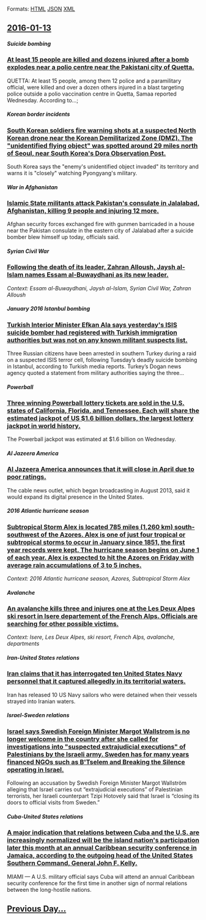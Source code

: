 
Formats: [HTML](2016/01/13/index.html)  [JSON](2016/01/13/index.json)  [XML](2016/01/13/index.xml)  

## [2016-01-13](/news/2016/01/13/index.md)

##### Suicide bombing
### [At least 15 people are killed and dozens injured after a bomb explodes near a polio centre near the Pakistani city of Quetta. ](/news/2016/01/13/at-least-15-people-are-killed-and-dozens-injured-after-a-bomb-explodes-near-a-polio-centre-near-the-pakistani-city-of-quetta.md)
QUETTA: At least 15 people, among them 12 police and a paramilitary official, were killed and over a dozen others injured in a blast targeting police outside a polio vaccination centre in Quetta, Samaa reported Wednesday. According to...;

##### Korean border incidents
### [South Korean soldiers fire warning shots at a suspected North Korean drone near the Korean Demilitarized Zone (DMZ). The "unidentified flying object" was spotted around 29 miles north of Seoul, near South Korea's Dora Observation Post. ](/news/2016/01/13/south-korean-soldiers-fire-warning-shots-at-a-suspected-north-korean-drone-near-the-korean-demilitarized-zone-dmz-the-unidentified-flyin.md)
South Korea says the &quot;enemy&#039;s unidentified object invaded&quot; its territory and warns it is &quot;closely&quot; watching Pyongyang&#039;s military.

##### War in Afghanistan
### [Islamic State militants attack Pakistan's consulate in Jalalabad, Afghanistan, killing 9 people and injuring 12 more. ](/news/2016/01/13/islamic-state-militants-attack-pakistan-s-consulate-in-jalalabad-afghanistan-killing-9-people-and-injuring-12-more.md)
Afghan security forces exchanged fire with gunmen barricaded in a house near the Pakistan consulate in the eastern city of Jalalabad after a suicide bomber blew himself up today, officials said.

##### Syrian Civil War
### [Following the death of its leader, Zahran Alloush, Jaysh al-Islam names Essam al-Buwaydhani as its new leader. ](/news/2016/01/13/following-the-death-of-its-leader-zahran-alloush-jaysh-al-islam-names-essam-al-buwaydhani-as-its-new-leader.md)
_Context: Essam al-Buwaydhani, Jaysh al-Islam, Syrian Civil War, Zahran Alloush_

##### January 2016 Istanbul bombing
### [Turkish Interior Minister Efkan Ala says yesterday's ISIS suicide bomber had registered with Turkish immigration authorities but was not on any known militant suspects list. ](/news/2016/01/13/turkish-interior-minister-efkan-ala-says-yesterday-s-isis-suicide-bomber-had-registered-with-turkish-immigration-authorities-but-was-not-on.md)
Three Russian citizens have been arrested in southern Turkey during a raid on a suspected ISIS terror cell, following Tuesday&rsquo;s deadly suicide bombing in Istanbul, according to Turkish media reports. Turkey&rsquo;s Dogan news agency quoted a statement from military authorities saying the three...

##### Powerball
### [Three winning Powerball lottery tickets are sold in the U.S. states of California, Florida, and Tennessee. Each will share the estimated jackpot of US $1.6 billion dollars, the largest lottery jackpot in world history. ](/news/2016/01/13/three-winning-powerball-lottery-tickets-are-sold-in-the-u-s-states-of-california-florida-and-tennessee-each-will-share-the-estimated-jac.md)
The Powerball jackpot was estimated at $1.6 billion on Wednesday.

##### Al Jazeera America
### [Al Jazeera America announces that it will close in April due to poor ratings. ](/news/2016/01/13/al-jazeera-america-announces-that-it-will-close-in-april-due-to-poor-ratings.md)
The cable news outlet, which began broadcasting in August 2013, said it would expand its digital presence in the United States.

##### 2016 Atlantic hurricane season
### [Subtropical Storm Alex is located 785 miles (1,260 km) south-southwest of the Azores. Alex is one of just four tropical or subtropical storms to occur in January since 1851, the first year records were kept. The hurricane season begins on June 1 of each year. Alex is expected to hit the Azores on Friday with average rain accumulations of 3 to 5 inches. ](/news/2016/01/13/subtropical-storm-alex-is-located-785-miles-1-260-km-south-southwest-of-the-azores-alex-is-one-of-just-four-tropical-or-subtropical-storm.md)
_Context: 2016 Atlantic hurricane season, Azores, Subtropical Storm Alex_

##### Avalanche
### [An avalanche kills three and injures one at the Les Deux Alpes ski resort in Isere departement of the French Alps. Officials are searching for other possible victims. ](/news/2016/01/13/an-avalanche-kills-three-and-injures-one-at-the-les-deux-alpes-ski-resort-in-isa-re-da-c-partement-of-the-french-alps-officials-are-searching.md)
_Context: Isere, Les Deux Alpes, ski resort, French Alps, avalanche, departments_

##### Iran-United States relations
### [Iran claims that it has interrogated ten United States Navy personnel that it captured allegedly in its territorial waters. ](/news/2016/01/13/iran-claims-that-it-has-interrogated-ten-united-states-navy-personnel-that-it-captured-allegedly-in-its-territorial-waters.md)
Iran has released 10 US Navy sailors who were detained when their vessels strayed into Iranian waters.

##### Israel-Sweden relations
### [Israel says Swedish Foreign Minister Margot Wallstrom is no longer welcome in the country after she called for investigations into "suspected extrajudicial executions" of Palestinians by the Israeli army. Sweden has for many years financed NGOs such as B'Tselem and Breaking the Silence operating in Israel. ](/news/2016/01/13/israel-says-swedish-foreign-minister-margot-wallstrapm-is-no-longer-welcome-in-the-country-after-she-called-for-investigations-into-suspect.md)
Following an accusation by Swedish Foreign Minister Margot Wallström alleging that Israel carries out “extrajudicial executions” of Palestinian terrorists, her Israeli counterpart Tzipi Hotovely said that Israel is “closing its doors to official visits from Sweden.”

##### Cuba-United States relations
### [A major indication that relations between Cuba and the U.S. are increasingly normalized will be the island nation's participation later this month at an annual Caribbean security conference in Jamaica, according to the outgoing head of the United States Southern Command, General John F. Kelly. ](/news/2016/01/13/a-major-indication-that-relations-between-cuba-and-the-u-s-are-increasingly-normalized-will-be-the-island-nationas-participation-later-th.md)
MIAMI — A U.S. military official says Cuba will attend an annual Caribbean security conference for the first time in another sign of normal relations between the long-hostile nations.

## [Previous Day...](/news/2016/01/12/index.md)

